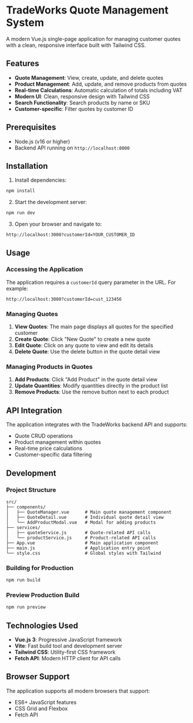 # TradeWorks Quote Management System

A modern Vue.js single-page application for managing customer quotes with a clean, responsive interface built with Tailwind CSS.

## Features

- **Quote Management**: View, create, update, and delete quotes
- **Product Management**: Add, update, and remove products from quotes
- **Real-time Calculations**: Automatic calculation of totals including VAT
- **Modern UI**: Clean, responsive design with Tailwind CSS
- **Search Functionality**: Search products by name or SKU
- **Customer-specific**: Filter quotes by customer ID

## Prerequisites

- Node.js (v16 or higher)
- Backend API running on `http://localhost:8000`

## Installation

1. Install dependencies:
```bash
npm install
```

2. Start the development server:
```bash
npm run dev
```

3. Open your browser and navigate to:
```
http://localhost:3000?customerId=YOUR_CUSTOMER_ID
```

## Usage

### Accessing the Application

The application requires a `customerId` query parameter in the URL. For example:
```
http://localhost:3000?customerId=cust_123456
```

### Managing Quotes

1. **View Quotes**: The main page displays all quotes for the specified customer
2. **Create Quote**: Click "New Quote" to create a new quote
3. **Edit Quote**: Click on any quote to view and edit its details
4. **Delete Quote**: Use the delete button in the quote detail view

### Managing Products in Quotes

1. **Add Products**: Click "Add Product" in the quote detail view
2. **Update Quantities**: Modify quantities directly in the product list
3. **Remove Products**: Use the remove button next to each product

## API Integration

The application integrates with the TradeWorks backend API and supports:

- Quote CRUD operations
- Product management within quotes
- Real-time price calculations
- Customer-specific data filtering

## Development

### Project Structure

```
src/
├── components/
│   ├── QuoteManager.vue      # Main quote management component
│   ├── QuoteDetail.vue       # Individual quote detail view
│   └── AddProductModal.vue   # Modal for adding products
├── services/
│   ├── quoteService.js       # Quote-related API calls
│   └── productService.js     # Product-related API calls
├── App.vue                   # Main application component
├── main.js                   # Application entry point
└── style.css                 # Global styles with Tailwind
```

### Building for Production

```bash
npm run build
```

### Preview Production Build

```bash
npm run preview
```

## Technologies Used

- **Vue.js 3**: Progressive JavaScript framework
- **Vite**: Fast build tool and development server
- **Tailwind CSS**: Utility-first CSS framework
- **Fetch API**: Modern HTTP client for API calls

## Browser Support

The application supports all modern browsers that support:
- ES6+ JavaScript features
- CSS Grid and Flexbox
- Fetch API

